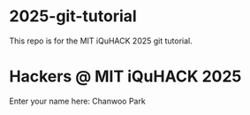# 2025-git-tutorial
This repo is for the MIT iQuHACK 2025 git tutorial. 

# Hackers @ MIT iQuHACK 2025 

Enter your name here: Chanwoo Park
